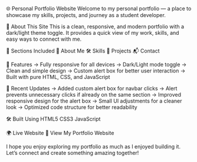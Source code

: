 🌐 Personal Portfolio Website
Welcome to my personal portfolio — a place to showcase my skills, projects, and journey as a student developer.

📌 About This Site
This is a clean, responsive, and modern portfolio with a dark/light theme toggle. It provides a quick view of my work, skills, and easy ways to connect with me.

🧾 Sections Included
👋 About Me
🛠 Skills
🏅 Projects
📬 Contact

🌟 Features
-> Fully responsive for all devices
-> Dark/Light mode toggle
-> Clean and simple design
-> Custom alert box for better user interaction
-> Built with pure HTML, CSS, and JavaScript

🔄 Recent Updates
-> Added custom alert box for navbar clicks
-> Alert prevents unnecessary clicks if already on the same section
-> Improved responsive design for the alert box
-> Small UI adjustments for a cleaner look
-> Optimized code structure for better readability

🛠 Built Using
HTML5
CSS3
JavaScript

🌍 Live Website
🔗 View My Portfolio Website

I hope you enjoy exploring my portfolio as much as I enjoyed building it. Let’s connect and create something amazing together!

